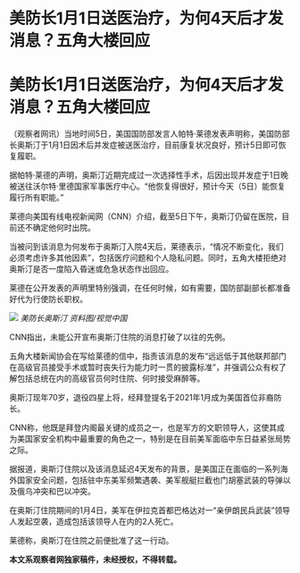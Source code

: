 # 美防长1月1日送医治疗，为何4天后才发消息？五角大楼回应

# 美防长1月1日送医治疗，为何4天后才发消息？五角大楼回应

（观察者网讯）当地时间5日，美国国防部发言人帕特·莱德发表声明称，美国防部长奥斯汀于1月1日因术后并发症被送医治疗，目前康复状况良好，预计5日即可恢复履职。

据帕特·莱德的声明，奥斯汀近期完成过一次选择性手术，后因出现并发症于1日晚被送往沃尔特·里德国家军事医疗中心。“他恢复得很好，预计今天（5日）能恢复履行所有职能。”

莱德向美国有线电视新闻网（CNN）介绍，截至5日下午，奥斯汀仍留在医院，目前还不确定他何时出院。

当被问到该消息为何发布于奥斯汀入院4天后，莱德表示，“情况不断变化，我们必须考虑许多其他因素”，包括医疗问题和个人隐私问题。同时，五角大楼拒绝对奥斯汀是否一度陷入昏迷或危急状态作出回应。

莱德在公开发表的声明里特别强调，在任何时候，如有需要，国防部副部长都准备好代为行使防长职权。

![](https://inews.gtimg.com/om_bt/O998J6A-0uOcwqxzMxDzD6HqwJI3H-IDCKGM16sIAHbB4AA/1000)
_美防长奥斯汀 资料图/视觉中国_

CNN指出，未能公开宣布奥斯汀住院的消息打破了以往的先例。

五角大楼新闻协会在写给莱德的信中，指责该消息的发布“远远低于其他联邦部门在高级官员接受手术或暂时丧失行为能力时一贯的披露标准”，并强调公众有权了解包括总统在内的高级官员何时住院、何时接受麻醉等。

奥斯汀现年70岁，退役四星上将，经拜登提名于2021年1月成为美国首位非裔防长。

CNN称，他既是拜登内阁最关键的成员之一，也是军方的文职领导人，这使其成为美国家安全机构中最重要的角色之一，特别是在目前美军面临中东日益紧张局势之际。

据报道，奥斯汀住院以及该消息延迟4天发布的背景，是美国正在面临的一系列海外国家安全问题，包括驻中东美军频繁遇袭、美军舰艇拦截也门胡塞武装的导弹以及俄乌冲突和巴以冲突。

在奥斯汀住院期间的1月4日，美军在伊拉克首都巴格达对一“亲伊朗民兵武装”领导人发起空袭，造成包括该领导人在内的2人死亡。

莱德称，奥斯汀在住院之前便批准了这一行动。

**本文系观察者网独家稿件，未经授权，不得转载。**

